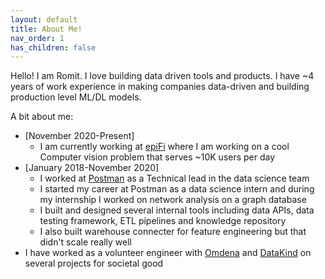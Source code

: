 ```yaml
---
layout: default
title: About Me!
nav_order: 1
has_children: false
---
```


Hello! I am Romit. I love building data driven tools and products. I have ~4 years of work experience in making companies data-driven and building production level ML/DL models.

A bit about me:
- [November 2020-Present]
    - I am currently working at [epiFi](fi.money) where I am working on a cool Computer vision problem that serves ~10K users per day
- [January 2018-November 2020]
    - I worked at [Postman](postman.com) as a Technical lead in the data science team
    - I started my career at Postman as a data science intern and during my internship I worked on network analysis on a graph database
    - I built and designed several internal tools including data APIs, data testing framework, ETL pipelines and knowledge repository
    - I also built warehouse connecter for feature engineering but that didn't scale really well
- I have worked as a volunteer engineer with [Omdena](https://omdena.com/) and [DataKind](https://www.datakind.org/) on several projects for societal good

